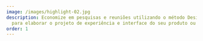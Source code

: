 ```yaml
---
image: /images/highlight-02.jpg
description: Economize em pesquisas e reuniões utilizando o método Design Sprint
  para elaborar o projeto de experiência e interface do seu produto ou serviço.
order: 1
---
```

